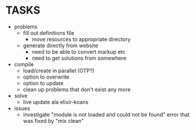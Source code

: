 # TASKS

* problems
    * fill out definitions file
        * move resources to appropriate directory
    * generate directly from website
        * need to be able to convert markup etc
        * need to get solutions from somewhere
* compile
    * load/create in parallel (OTP?)
    * option to overwrite
    * option to update
    * clean up problems that don't exist any more
* solve
    * live update ala elixir-koans
* issues
    * investigate "module is not loaded and could not be found" error that was fixed by "mix clean"